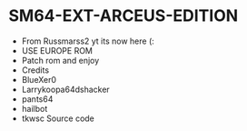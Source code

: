 # SM64-EXT-ARCEUS-EDITION
- From Russmarss2 yt its now here (:
- USE EUROPE ROM
- Patch rom and enjoy
- Credits
- BlueXer0
- Larrykoopa64dshacker
- pants64
- hailbot
- tkwsc Source code
